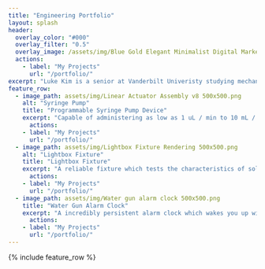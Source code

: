 ```yaml
---
title: "Engineering Portfolio"
layout: splash
header:
  overlay_color: "#000"
  overlay_filter: "0.5"
  overlay_image: /assets/img/Blue Gold Elegant Minimalist Digital Marketer LinkedIn Banner (3).png
  actions:
    - label: "My Projects"
      url: "/portfolio/"
excerpt: "Luke Kim is a senior at Vanderbilt Univeristy studying mechanical engineering. His area of expertise is hands-on rapid prototyping, inclusing CAD, 3D printing, and mechatronics."
feature_row:
  - image_path: assets/img/Linear Actuator Assembly v8 500x500.png
    alt: "Syringe Pump"
    title: "Programmable Syringe Pump Device"
    excerpt: "Capable of administering as low as 1 uL / min to 10 mL / min."
      actions:
    - label: "My Projects"
      url: "/portfolio/"
  - image_path: assets/img/Lightbox Fixture Rendering 500x500.png
    alt: "Lightbox Fixture"
    title: "Lightbox Fixture"
    excerpt: "A reliable fixture which tests the characteristics of solar panels."
      actions:
    - label: "My Projects"
      url: "/portfolio/"
  - image_path: assets/img/Water gun alarm clock 500x500.png
    title: "Water Gun Alarm Clock"
    excerpt: "A incredibly persistent alarm clock which wakes you up with water. "
      actions:
    - label: "My Projects"
      url: "/portfolio/"
---
```


{% include feature_row %}

